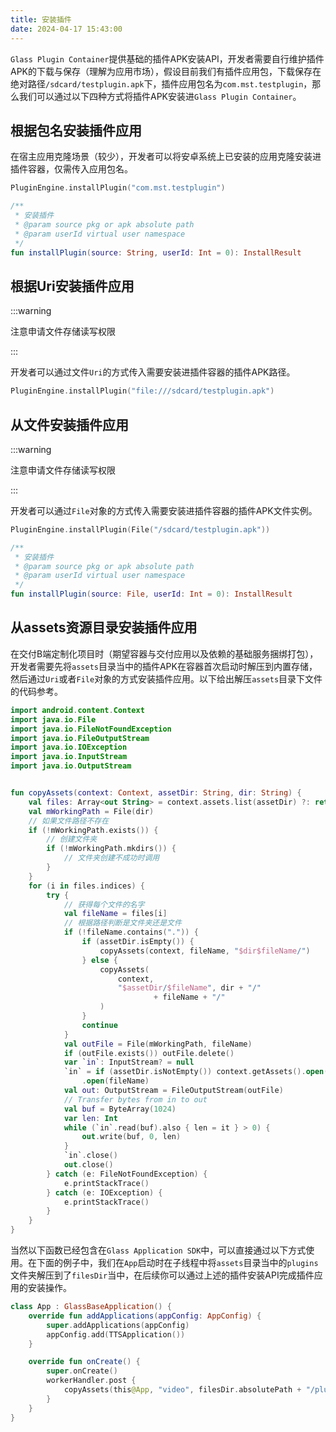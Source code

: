 ```yaml
---
title: 安装插件
date: 2024-04-17 15:43:00
---
```


`Glass Plugin Container`提供基础的插件APK安装API，开发者需要自行维护插件APK的下载与保存（理解为应用市场），假设目前我们有插件应用包，下载保存在绝对路径`/sdcard/testplugin.apk`下，插件应用包名为`com.mst.testplugin`，那么我们可以通过以下四种方式将插件APK安装进`Glass Plugin Container`。

## 根据包名安装插件应用

在宿主应用克隆场景（较少），开发者可以将安卓系统上已安装的应用克隆安装进插件容器，仅需传入应用包名。

```kotlin
PluginEngine.installPlugin("com.mst.testplugin")
```

```kotlin
/**
 * 安装插件
 * @param source pkg or apk absolute path
 * @param userId virtual user namespace
 */
fun installPlugin(source: String, userId: Int = 0): InstallResult
```

## 根据Uri安装插件应用

:::warning

注意申请文件存储读写权限

:::

开发者可以通过文件`Uri`的方式传入需要安装进插件容器的插件APK路径。

```Kotlin
PluginEngine.installPlugin("file:///sdcard/testplugin.apk")
```

## 从文件安装插件应用

:::warning

注意申请文件存储读写权限

:::

开发者可以通过`File`对象的方式传入需要安装进插件容器的插件APK文件实例。

```kotlin
PluginEngine.installPlugin(File("/sdcard/testplugin.apk"))
```

```kotlin
/**
 * 安装插件
 * @param source pkg or apk absolute path
 * @param userId virtual user namespace
 */
fun installPlugin(source: File, userId: Int = 0): InstallResult
```

## 从assets资源目录安装插件应用

在交付B端定制化项目时（期望容器与交付应用以及依赖的基础服务捆绑打包），开发者需要先将`assets`目录当中的插件APK在容器首次启动时解压到内置存储，然后通过`Uri`或者`File`对象的方式安装插件应用。以下给出解压`assets`目录下文件的代码参考。

```kotlin
import android.content.Context
import java.io.File
import java.io.FileNotFoundException
import java.io.FileOutputStream
import java.io.IOException
import java.io.InputStream
import java.io.OutputStream


fun copyAssets(context: Context, assetDir: String, dir: String) {
    val files: Array<out String> = context.assets.list(assetDir) ?: return
    val mWorkingPath = File(dir)
    // 如果文件路径不存在
    if (!mWorkingPath.exists()) {
        // 创建文件夹
        if (!mWorkingPath.mkdirs()) {
            // 文件夹创建不成功时调用
        }
    }
    for (i in files.indices) {
        try {
            // 获得每个文件的名字
            val fileName = files[i]
            // 根据路径判断是文件夹还是文件
            if (!fileName.contains(".")) {
                if (assetDir.isEmpty()) {
                    copyAssets(context, fileName, "$dir$fileName/")
                } else {
                    copyAssets(
                        context,
                        "$assetDir/$fileName", dir + "/"
                                + fileName + "/"
                    )
                }
                continue
            }
            val outFile = File(mWorkingPath, fileName)
            if (outFile.exists()) outFile.delete()
            var `in`: InputStream? = null
            `in` = if (assetDir.isNotEmpty()) context.getAssets().open("$assetDir/$fileName") else context.assets
                .open(fileName)
            val out: OutputStream = FileOutputStream(outFile)
            // Transfer bytes from in to out
            val buf = ByteArray(1024)
            var len: Int
            while (`in`.read(buf).also { len = it } > 0) {
                out.write(buf, 0, len)
            }
            `in`.close()
            out.close()
        } catch (e: FileNotFoundException) {
            e.printStackTrace()
        } catch (e: IOException) {
            e.printStackTrace()
        }
    }
}
```

当然以下函数已经包含在`Glass Application SDK`中，可以直接通过以下方式使用。在下面的例子中，我们在`App`启动时在子线程中将`assets`目录当中的`plugins`文件夹解压到了`filesDir`当中，在后续你可以通过上述的插件安装API完成插件应用的安装操作。

```kotlin
class App : GlassBaseApplication() {
    override fun addApplications(appConfig: AppConfig) {
        super.addApplications(appConfig)
        appConfig.add(TTSApplication())
    }

    override fun onCreate() {
        super.onCreate()
        workerHandler.post {
            copyAssets(this@App, "video", filesDir.absolutePath + "/plugins/")
        }
    }
}
```
